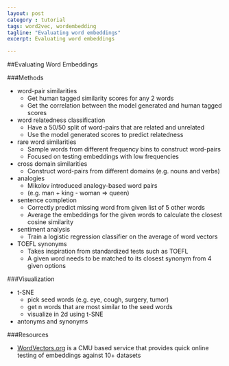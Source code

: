 ```yaml
---
layout: post
category : tutorial
tags: word2vec, wordembedding
tagline: "Evaluating word embeddings"
excerpt: Evaluating word embeddings

---
```


##Evaluating Word Embeddings

###Methods

* word-pair similarities
	* Get human tagged similarity scores for any 2 words
	* Get the correlation between the model generated and human tagged scores
* word relatedness classification
	* Have a 50/50 split of word-pairs that are related and unrelated
	* Use the model generated scores to predict relatedness
* rare word similarities
	* Sample words from different frequency bins to construct word-pairs
	* Focused on testing embeddings with low frequencies
* cross domain similarities
	* Construct word-pairs from different domains (e.g. nouns and verbs)
* analogies
	* Mikolov introduced analogy-based word pairs
	* (e.g. man + king - woman => queen)
* sentence completion
	* Correctly predict missing word from given list of 5 other words
	* Average the embeddings for the given words to calculate the closest cosine similarity
* sentiment analysis
	* Train a logistic regression classifier on the average of word vectors
* TOEFL synonyms
	* Takes inspiration from standardized tests such as TOEFL
	* A given word needs to be matched to its closest synonym from 4 given options


###Visualization

* t-SNE
	* pick seed words (e.g. eye, cough, surgery, tumor)
	* get n words that are most similar to the seed words
	* visualize in 2d using t-SNE
* antonyms and synonyms

###Resources

* [WordVectors.org](http://wordvectors.org/) is a CMU based service that provides quick online testing of embeddings against 10+ datasets
